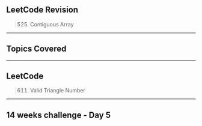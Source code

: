 ## LeetCode Revision

> 525. Contiguous Array

---

## Topics Covered

---

## LeetCode

> 611. Valid Triangle Number

---

## 14 weeks challenge - Day 5
